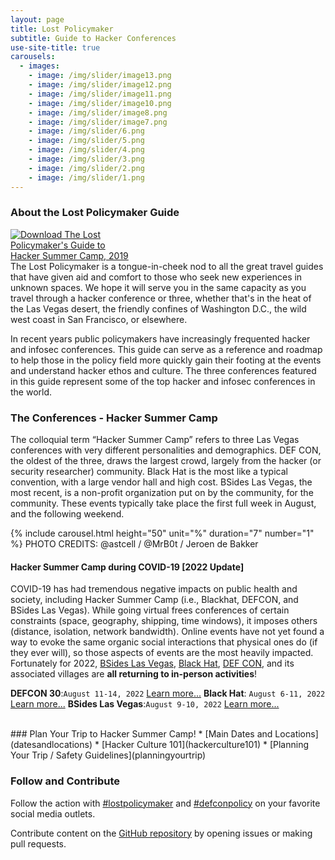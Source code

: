 ```yaml
---
layout: page
title: Lost Policymaker
subtitle: Guide to Hacker Conferences
use-site-title: true
carousels:
  - images:
    - image: /img/slider/image13.png
    - image: /img/slider/image12.png
    - image: /img/slider/image11.png
    - image: /img/slider/image10.png
    - image: /img/slider/image8.png
    - image: /img/slider/image7.png
    - image: /img/slider/6.png
    - image: /img/slider/5.png
    - image: /img/slider/4.png
    - image: /img/slider/3.png
    - image: /img/slider/2.png
    - image: /img/slider/1.png
---
```


<!--
<div class="d-none d-lg-block">
  <a href="guide"><img src="LostPolicymaker_HackerSummerCamp_2019.png" align="top" align="right" style="max-width: 33%" class="img-thumbnail m-2" alt="Download The Lost Policymaker's Guide to Hacker Summer Camp, 2019"></a>
</div>-->

### About the Lost Policymaker Guide
<div class="d-lg-none">
  <a href="guide"><img src="LostPolicymaker_HackerSummerCamp_2019.png" align="top" align="right" style="max-width: 40%" class="img-thumbnail m-2" alt="Download The Lost Policymaker's Guide to Hacker Summer Camp, 2019"></a>
</div>
The Lost Policymaker is a tongue-in-cheek nod to all the great travel guides that have given aid and comfort to those who seek new experiences in unknown spaces. We hope it will serve you in the same capacity as you travel through a hacker conference or three, whether that's in the heat of the Las Vegas desert, the friendly confines of Washington D.C., the wild west coast in San Francisco, or elsewhere.

In recent years public policymakers have increasingly frequented hacker and infosec conferences. This guide can serve as a reference and roadmap to help those in the policy field more quickly gain their footing at the events and understand hacker ethos and culture. The three conferences featured in this guide represent some of the top hacker and infosec conferences in the world.

### The Conferences - Hacker Summer Camp
The colloquial term “Hacker Summer Camp” refers to three Las Vegas conferences with very different personalities and demographics. DEF CON, the oldest of the three, draws the largest crowd, largely from the hacker (or security researcher) community. Black Hat is the most like a typical convention, with a large vendor hall and high cost. BSides Las Vegas, the most recent, is a non-profit organization put on by the community, for the community. These events typically take place the first full week in August, and the following weekend.  

{% include carousel.html height="50" unit="%" duration="7" number="1" %}
PHOTO CREDITS: @astcell / @MrB0t / Jeroen de Bakker
<br>

#### Hacker Summer Camp during COVID-19 [2022 Update]
COVID-19 has had tremendous negative impacts on public health and society, including Hacker Summer Camp (i.e., Blackhat, DEFCON, and BSides Las Vegas). While going virtual frees conferences of certain constraints (space, geography, shipping, time windows), it imposes others (distance, isolation, network bandwidth). Online events have not yet found a way to evoke the same organic social interactions that physical ones do (if they ever will), so those aspects of events are the most heavily impacted. Fortunately for 2022, [BSides Las Vegas](bsideslv), [Black Hat](blackhat), [DEF CON](defcon), and its associated villages are **all returning to in-person activities**!

**DEFCON 30**:`August 11-14, 2022` [Learn more...](defcon)
**Black Hat**: `August 6-11, 2022` [Learn more...](blackhat)
**BSides Las Vegas**:`August 9-10, 2022` [Learn more...](bsideslv)

<br>
### Plan Your Trip to Hacker Summer Camp!
* [Main Dates and Locations](datesandlocations)
* [Hacker Culture 101](hackerculture101)
* [Planning Your Trip / Safety Guidelines](planningyourtrip)


<!--#### ShmooCon
`January 15 - January 17, 2021`

[ShmooCon](https://ShmooCon.org) ([@ShmooCon](https://twitter.com/ShmooCon)) is a small, low-key hacker conference in Washington D.C. with a near-cult following and a sense of humor. Its logo is a moose. [Learn more about ShmooCon...](ShmooCon)
#note: removing until after DEFCON, we can put it back though.
-->

### Follow and Contribute

Follow the action with [#lostpolicymaker](https://twitter.com/search?q=%23lostpolicymaker) and [#defconpolicy](https://twitter.com/search?q=%23defconpolicy) on your favorite social media outlets.

Contribute content on the [GitHub repository](https://github.com/lostpolicymaker/lostpolicymaker.github.io) by opening issues or making pull requests.
